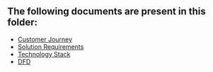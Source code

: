 ## The following documents are present in this folder:
- [Customer Journey](./Customer-Journey.pdf)
- [Solution Requirements](./Solution-Requirements.pdf)
- [Technology Stack](./Technology-Stack.pdf)
- [DFD](./Data-Flow-Diagrams-and-User-Stories.pdf)
